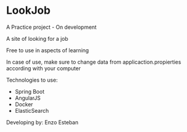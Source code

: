 <h1>LookJob</h1>

A Practice project - On development

A site of looking for a job

Free to use in aspects of learning

In case of use, make sure to change data from applicaction.propierties according with your computer

Technologies to use:

- Spring Boot
- AngularJS
- Docker
- ElasticSearch

Developing by: Enzo Esteban
